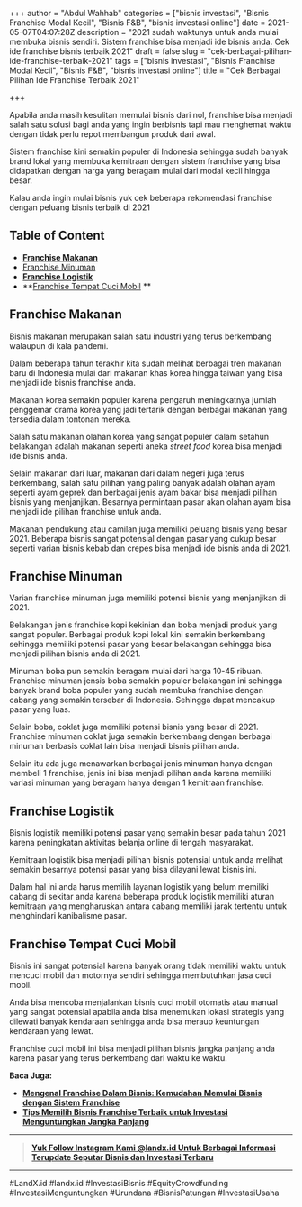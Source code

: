 +++
author = "Abdul Wahhab"
categories = ["bisnis investasi", "Bisnis Franchise Modal Kecil", "Bisnis F&B", "bisnis investasi online"]
date = 2021-05-07T04:07:28Z
description = "2021 sudah waktunya untuk anda mulai membuka bisnis sendiri. Sistem franchise bisa menjadi ide bisnis anda. Cek ide franchise bisnis terbaik 2021"
draft = false
slug = "cek-berbagai-pilihan-ide-franchise-terbaik-2021"
tags = ["bisnis investasi", "Bisnis Franchise Modal Kecil", "Bisnis F&B", "bisnis investasi online"]
title = "Cek Berbagai Pilihan Ide Franchise Terbaik 2021"

+++


Apabila anda masih kesulitan memulai bisnis dari nol, franchise bisa menjadi salah satu solusi bagi anda yang ingin berbisnis tapi mau menghemat waktu dengan tidak perlu repot membangun produk dari awal.

Sistem franchise kini semakin populer di Indonesia sehingga sudah banyak brand lokal yang membuka kemitraan dengan sistem franchise yang bisa didapatkan dengan harga yang beragam mulai dari modal kecil hingga besar.

Kalau anda ingin mulai bisnis yuk cek beberapa rekomendasi franchise dengan peluang bisnis terbaik di 2021

## Table of Content

* [**Franchise Makanan**](#franchise-makanan)
* [Franchise Minuman](#franchise-minuman)
* **[Franchise Logistik](#franchise-logistik)**
* **[Franchise Tempat Cuci Mobil](#franchise-tempat-cuci-mobil ) **

## Franchise Makanan

Bisnis makanan merupakan salah satu industri yang terus berkembang walaupun di kala pandemi.

Dalam beberapa tahun terakhir kita sudah melihat berbagai tren makanan baru di Indonesia mulai dari makanan khas korea hingga taiwan yang bisa menjadi ide bisnis franchise anda.

Makanan korea semakin populer karena pengaruh meningkatnya jumlah penggemar drama korea yang jadi tertarik dengan berbagai makanan yang tersedia dalam tontonan mereka.

Salah satu makanan olahan korea yang sangat populer dalam setahun belakangan adalah makanan seperti aneka _street food_ korea bisa menjadi ide bisnis anda.

Selain makanan dari luar, makanan dari dalam negeri juga terus berkembang, salah satu pilihan yang paling banyak adalah olahan ayam seperti ayam geprek dan berbagai jenis ayam bakar bisa menjadi pilihan bisnis yang menjanjikan. Besarnya permintaan pasar akan olahan ayam bisa menjadi ide pilihan franchise untuk anda.

Makanan pendukung atau camilan juga memiliki peluang bisnis yang besar 2021. Beberapa bisnis sangat potensial dengan pasar yang cukup besar seperti varian bisnis kebab dan crepes bisa menjadi ide bisnis anda di 2021.

## Franchise Minuman

Varian franchise minuman juga memiliki potensi bisnis yang menjanjikan di 2021.

Belakangan jenis franchise kopi kekinian dan boba menjadi produk yang sangat populer. Berbagai produk kopi lokal kini semakin berkembang sehingga memiliki potensi pasar yang besar belakangan sehingga bisa menjadi pilihan bisnis anda di 2021.

Minuman boba pun semakin beragam mulai dari harga 10-45 ribuan. Franchise minuman jensis boba semakin populer belakangan ini sehingga banyak brand boba populer yang sudah membuka franchise dengan cabang yang semakin tersebar di Indonesia. Sehingga dapat mencakup pasar yang luas.

Selain boba, coklat juga memiliki potensi bisnis yang besar di 2021. Franchise minuman coklat juga semakin berkembang dengan berbagai minuman berbasis coklat lain bisa menjadi bisnis pilihan anda.

Selain itu ada juga menawarkan berbagai jenis minuman hanya dengan membeli 1 franchise, jenis ini bisa menjadi pilihan anda karena memiliki variasi minuman yang beragam hanya dengan 1 kemitraan franchise.

## Franchise Logistik

Bisnis logistik memiliki potensi pasar yang semakin besar pada tahun 2021 karena peningkatan aktivitas belanja online di tengah masyarakat.

Kemitraan logistik bisa menjadi pilihan bisnis potensial untuk anda melihat semakin besarnya potensi pasar yang bisa dilayani lewat bisnis ini.

Dalam hal ini anda harus memilih layanan logistik yang belum memiliki cabang di sekitar anda karena beberapa produk logistik memiliki aturan kemitraan yang mengharuskan antara cabang memiliki jarak tertentu untuk menghindari kanibalisme pasar.

## Franchise Tempat Cuci Mobil

Bisnis ini sangat potensial karena banyak orang tidak memiliki waktu untuk mencuci mobil dan motornya sendiri sehingga membutuhkan jasa cuci mobil.

Anda bisa mencoba menjalankan bisnis cuci mobil otomatis atau manual yang sangat potensial apabila anda bisa menemukan lokasi strategis yang dilewati banyak kendaraan sehingga anda bisa meraup keuntungan kendaraan yang lewat.

Franchise cuci mobil ini bisa menjadi pilihan bisnis jangka panjang anda karena pasar yang terus berkembang dari waktu ke waktu.

**Baca Juga:**

* **[Mengenal Franchise Dalam Bisnis: Kemudahan Memulai Bisnis dengan Sistem Franchise](https://landx.id/blog/mengenal-franchise-dalam-bisnis-kemudahan-memulai-bisnis-dengan-sistem-franchise/)**
* **[Tips Memilih Bisnis Franchise Terbaik untuk Investasi Menguntungkan Jangka Panjang](https://landx.id/blog/tips-memilih-bisnis-franchise-terbaik-untuk-investasi-menguntungkan-jangka-panjang/)**

---

> [**Yuk Follow Instagram Kami @landx.id Untuk Berbagai Informasi Terupdate Seputar Bisnis dan Investasi Terbaru**](https://www.instagram.com/landx.id/?utm_medium=copy_link)

---

#LandX.id	#landx.id	#InvestasiBisnis	#EquityCrowdfunding	#InvestasiMenguntungkan	#Urundana	#BisnisPatungan	#InvestasiUsaha

